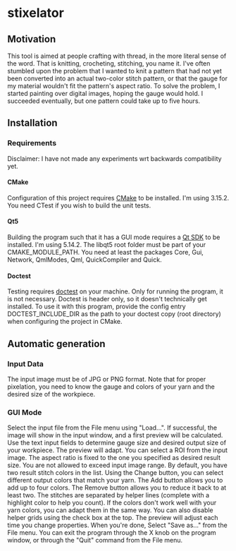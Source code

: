 # stixelator

## Motivation
This tool is aimed at people crafting with thread, in the more literal sense of the word. That is knitting, crocheting, stitching, you name it. 
I've often stumbled upon the problem that I wanted to knit a pattern that had not yet been converted into an actual two-color stitch pattern, or that the gauge for my material wouldn't fit the pattern's aspect ratio.
To solve the problem, I started painting over digital images, hoping the gauge would hold. I succeeded eventually, but one pattern could take up to five hours.

## Installation

### Requirements
Disclaimer: I have not made any experiments wrt backwards compatibility yet. 
#### CMake
Configuration of this project requires [CMake](https://cmake.org/download/) to be installed. I'm using 3.15.2. You need CTest if you wish to build the unit tests.
#### Qt5
Building the program such that it has a GUI mode requires a [Qt SDK](https://www.qt.io/download) to be installed. I'm using 5.14.2.
The libqt5 root folder must be part of your CMAKE_MODULE_PATH. You need at least the packages Core, Gui, Network, QmlModes, Qml, QuickCompiler and Quick.
#### Doctest
Testing requires [doctest](https://github.com/onqtam/doctest) on your machine. Only for running the program, it is not necessary.
Doctest is header only, so it doesn't technically get installed. To use it with this program, provide the config entry DOCTEST_INCLUDE_DIR as the path to your doctest copy (root directory) when configuring the project in CMake.

## Automatic generation

### Input Data
The input image must be of JPG or PNG format. Note that for proper pixelation, you need to know the gauge and colors of your yarn and the desired size of the workpiece. 

### GUI Mode
Select the input file from the File menu using "Load...". If successful, the image will show in the input window, and a first preview will be calculated.
Use the text input fields to determine gauge size and desired output size of your workpiece. The preview will adapt.
You can select a ROI from the input image. The aspect ratio is fixed to the one you specified as desired result size. You are not allowed to exceed input image range.
By default, you have two result stitch colors in the list. Using the Change button, you can select different output colors that match your yarn. The Add button allows you to add up to four colors. The Remove button allows you to reduce it back to at least two. 
The stitches are separated by helper lines (complete with a highlight color to help you count). If the colors don't work well with your yarn colors, you can adapt them in the same way. You can also disable helper grids using the check box at the top.
The preview will adjust each time you change properties. When you're done, Select "Save as..." from the File menu.
You can exit the program through the X knob on the program window, or through the "Quit" command from the File menu.